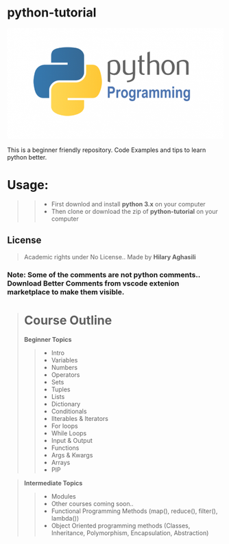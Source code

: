 # python-tutorial
![Pic, the python logo](/img/python.png)


This is a beginner friendly repository. Code Examples and tips to learn python better.

# Usage:
>> - First downlod and install **python 3.x** on your computer
>> - Then clone or download the zip of **python-tutorial** on your computer


## License
> Academic rights under No License.. Made by **Hilary Aghasili**

### Note: Some of the comments are not python comments.. Download **Better Comments** from vscode extenion marketplace to make them visible.

> # Course Outline 
> **Beginner Topics**
>> - Intro
>> - Variables
>> - Numbers
>> - Operators
>> - Sets
>> - Tuples
>> - Lists
>> - Dictionary
>> - Conditionals
>> - Ilterables & lterators
>> - For loops
>> - While Loops
>> - Input & Output
>> - Functions
>> - Args & Kwargs
>> - Arrays
>> - PIP



> **Intermediate Topics** 
>> - Modules
>> - Other courses coming soon.. 
>> - Functional Programming Methods (map(), reduce(), filter(), lambda())
>> - Object Oriented programming methods (Classes, Inheritance, Polymorphism, Encapsulation, Abstraction)







